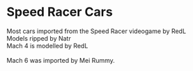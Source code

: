 # Speed Racer Cars

Most cars imported from the Speed Racer videogame by RedL <br>
Models ripped by Natr <br>
Mach 4 is modelled by RedL <br>
<br>
Mach 6 was imported by Mei Rummy.
